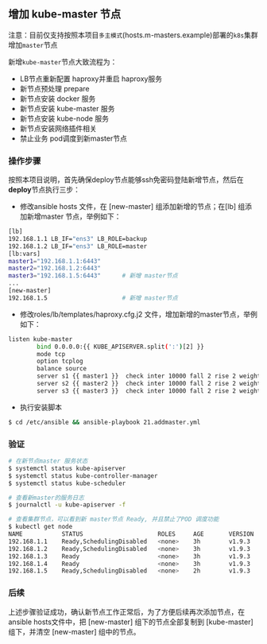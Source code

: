 ## 增加 kube-master 节点

注意：目前仅支持按照本项目`多主模式`(hosts.m-masters.example)部署的`k8s`集群增加`master`节点

新增`kube-master`节点大致流程为：
- LB节点重新配置 haproxy并重启 haproxy服务
- 新节点预处理 prepare
- 新节点安装 docker 服务
- 新节点安装 kube-master 服务
- 新节点安装 kube-node 服务
- 新节点安装网络插件相关
- 禁止业务 pod调度到新master节点

### 操作步骤

按照本项目说明，首先确保deploy节点能够ssh免密码登陆新增节点，然后在**deploy**节点执行三步：

- 修改ansible hosts 文件，在 [new-master] 组添加新增的节点；在[lb] 组添加新增master 节点，举例如下：

``` bash
[lb]
192.168.1.1 LB_IF="ens3" LB_ROLE=backup
192.168.1.2 LB_IF="ens3" LB_ROLE=master
[lb:vars]
master1="192.168.1.1:6443"
master2="192.168.1.2:6443"
master3="192.168.1.5:6443"		# 新增 master节点
...
[new-master]
192.168.1.5                 	# 新增 master节点

```
- 修改roles/lb/templates/haproxy.cfg.j2 文件，增加新增的master节点，举例如下：

``` bash
listen kube-master
        bind 0.0.0.0:{{ KUBE_APISERVER.split(':')[2] }}
        mode tcp
        option tcplog
        balance source
        server s1 {{ master1 }}  check inter 10000 fall 2 rise 2 weight 1
        server s2 {{ master2 }}  check inter 10000 fall 2 rise 2 weight 1
        server s3 {{ master3 }}  check inter 10000 fall 2 rise 2 weight 1 # 新增 master节点
```

- 执行安装脚本

``` bash
$ cd /etc/ansible && ansible-playbook 21.addmaster.yml
```

### 验证

``` bash
# 在新节点master 服务状态
$ systemctl status kube-apiserver 
$ systemctl status kube-controller-manager
$ systemctl status kube-scheduler

# 查看新master的服务日志
$ journalctl -u kube-apiserver -f

# 查看集群节点，可以看到新 master节点 Ready, 并且禁止了POD 调度功能
$ kubectl get node
NAME           STATUS                     ROLES     AGE       VERSION
192.168.1.1    Ready,SchedulingDisabled   <none>    3h        v1.9.3
192.168.1.2    Ready,SchedulingDisabled   <none>    3h        v1.9.3
192.168.1.3    Ready                      <none>    3h        v1.9.3
192.168.1.4    Ready                      <none>    3h        v1.9.3
192.168.1.5    Ready,SchedulingDisabled   <none>    2h        v1.9.3	# 新增 master节点
```

### 后续

上述步骤验证成功，确认新节点工作正常后，为了方便后续再次添加节点，在ansible hosts文件中，把 [new-master] 组下的节点全部复制到 [kube-master] 组下，并清空 [new-master] 组中的节点。
